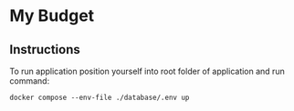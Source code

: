 # My Budget
## Instructions
To run application position yourself into root folder of application and run command:

`docker compose --env-file ./database/.env up`
